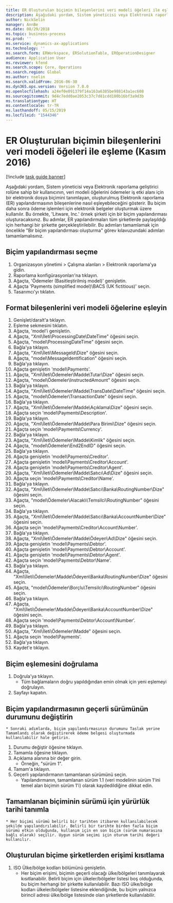 ```yaml
---
title: ER Oluşturulan biçimin bileşenlerini veri modeli öğeleri ile eşleme (Kasım 2016)
description: Aşağıdaki yordam, Sistem yöneticisi veya Elektronik raporlama geliştirici rolüne sahip bir kullanıcının, veri modeli öğelerini ödemeler iş etki alanı için bir elektronik dosya biçimini tanımlayan, oluşturulmuş Elektronik raporlama (ER) yapılandırmasının bileşenlerine nasıl eşleyebileceğini gösterir.
author: NickSelin
manager: AnnBe
ms.date: 08/29/2018
ms.topic: business-process
ms.prod: ''
ms.service: dynamics-ax-applications
ms.technology: ''
ms.search.form: ERWorkspace, ERSolutionTable, EROperationDesigner
audience: Application User
ms.reviewer: kfend
ms.search.scope: Core, Operations
ms.search.region: Global
ms.author: nselin
ms.search.validFrom: 2016-06-30
ms.dyn365.ops.version: Version 7.0.0
ms.openlocfilehash: a24ef0e091379f14a163a6385be988143a1ec608
ms.sourcegitcommit: 9d4c7edd0ae2053c37c7d81cdd180b16bf3a9d3b
ms.translationtype: HT
ms.contentlocale: tr-TR
ms.lasthandoff: 05/15/2019
ms.locfileid: "1544346"
---
```

# <a name="er-map-components-of-the-created-format-to-data-model-elements-november-2016"></a>ER Oluşturulan biçimin bileşenlerini veri modeli öğeleri ile eşleme (Kasım 2016)

[!include [task guide banner](../../includes/task-guide-banner.md)]

Aşağıdaki yordam, Sistem yöneticisi veya Elektronik raporlama geliştirici rolüne sahip bir kullanıcının, veri modeli öğelerini ödemeler iş etki alanı için bir elektronik dosya biçimini tanımlayan, oluşturulmuş Elektronik raporlama (ER) yapılandırmasının bileşenlerine nasıl eşleyebileceğini gösterir. Bu biçim daha sonra ödeme işlemleri için elektronik belgeler oluşturmak üzere kullanılır. Bu örnekte, 'Litware, Inc.' örnek şirketi için bir biçim yapılandırması oluşturacaksınız. Bu adımlar, ER yapılandırmaları tüm şirketlerde paylaşıldığı için herhangi bir şirkette gerçekleştirilebilir. Bu adımları tamamlamak için öncelikle "Bir biçim yapılandırması oluşturma" görev kılavuzundaki adımları tamamlamalısınız.


## <a name="select-a-format-configuration"></a>Biçim yapılandırması seçme
1. Organizasyon yönetimi > Çalışma alanları > Elektronik raporlama'ya gidin.
2. Raporlama konfigürasyonları'na tıklayın.
3. Ağaçta, 'Ödemeler (Basitleştirilmiş model)' genişletin.
4. Ağaçta 'Payments (simplified model)\BACS (UK fictitious)' seçin.
5. Tasarımcı'yı tıklatın.

## <a name="map-format-components-to-data-model-elements"></a>Format bileşenlerini veri modeli öğelerine eşleyin
1. Genişlet/daralt'a tıklayın.
2. Eşleme sekmesini tıklatın.
3. Ağaçta, 'model'i genişletin.
4. Ağaçta, "Xml\İleti\ProcessingDate\DateTime" öğesini seçin.
5. Ağaçta, "model\ProcessingDateTime" öğesini seçin.
6. Bağla'ya tıklayın.
7. Ağaçta, "Xml\İleti\MessageId\Dize" öğesini seçin.
8. Ağaçta, "model\MessageIdentification" öğesini seçin.
9. Bağla'ya tıklayın.
10. Ağaçta genişletin 'model\Payments'.
11. Ağaçta, "Xml\İleti\Ödemeler\Madde\Tutar\Dize" öğesini seçin.
12. Ağaçta, "model\Ödemeler\InstructedAmount" öğesini seçin.
13. Bağla'ya tıklayın.
14. Ağaçta, "Xml\İleti\Ödemeler\Madde\TransDate\DateTime" öğesini seçin.
15. Ağaçta, "model\Ödemeler\TransactionDate" öğesini seçin.
16. Bağla'ya tıklayın.
17. Ağaçta, "Xml\İleti\Ödemeler\Madde\Açıklama\Dize" öğesini seçin.
18. Ağaçta seçin 'model\Payments\Description'.
19. Bağla'ya tıklayın.
20. Ağaçta, "Xml\İleti\Ödemeler\Madde\Para Birimi\Dize" öğesini seçin.
21. Ağaçta seçin 'model\Payments\Currency'.
22. Bağla'ya tıklayın.
23. Ağaçta, "Xml\İleti\Ödemeler\Madde\Kimlik" öğesini seçin.
24. Ağaçta, "model\Ödemeler\End2EndID" öğesini seçin.
25. Bağla'ya tıklayın.
26. Ağaçta genişletin 'model\Payments\Creditor'.
27. Ağaçta genişletin 'model\Payments\Creditor\Account'.
28. Ağaçta genişletin 'model\Payments\Creditor\Agent'.
29. Ağaçta, "Xml\İleti\Ödemeler\Madde\Satıcı\Ad\Dize" öğesini seçin.
30. Ağaçta seçin 'model\Payments\Creditor\Name'.
31. Bağla'ya tıklayın.
32. Ağaçta, "Xml\İleti\Ödemeler\Madde\Satıcı\Banka\RoutingNumber\Dize" öğesini seçin.
33. Ağaçta, "model\Ödemeler\Alacaklı\Temsilci\RoutingNumber" öğesini seçin.
34. Bağla'ya tıklayın.
35. Ağaçta, "Xml\İleti\Ödemeler\Madde\Satıcı\Banka\AccountNumber\Dize" öğesini seçin.
36. Ağaçta seçin 'model\Payments\Creditor\Account\Number'.
37. Bağla'ya tıklayın.
38. Ağaçta, "Xml\İleti\Ödemeler\Madde\Ödeyen\Ad\Dize" öğesini seçin.
39. Ağaçta genişletin 'model\Payments\Debtor'.
40. Ağaçta genişletin 'model\Payments\Debtor\Account'.
41. Ağaçta genişletin 'model\Payments\Debtor\Agent'.
42. Ağaçta seçin 'model\Payments\Debtor\Name'.
43. Bağla'ya tıklayın.
44. Ağaçta, "Xml\İleti\Ödemeler\Madde\Ödeyen\Banka\RoutingNumber\Dize" öğesini seçin.
45. Ağaçta, "model\Ödemeler\Borçlu\Temsilci\RoutingNumber" öğesini seçin.
46. Bağla'ya tıklayın.
47. Ağaçta, "Xml\İleti\Ödemeler\Madde\Ödeyen\Banka\AccountNumber\Dize" öğesini seçin.
48. Ağaçta seçin 'model\Payments\Debtor\Account\Number'.
49. Bağla'ya tıklayın.
50. Ağaçta, "Xml\İleti\Ödemeler\Madde" öğesini seçin.
51. Ağaçta seçin 'model\Payments'.
52. Bağla'ya tıklayın.
53. Kaydet'e tıklayın.

## <a name="validate-format-mapping"></a>Biçim eşlemesini doğrulama
1. Doğrula'ya tıklayın.
    * Tüm bağlamaların doğru yapıldığından emin olmak için yeni eşlemeyi doğrulayın.  
2. Sayfayı kapatın.

## <a name="change-status-of-the-current-version-of-format-configuration"></a>Biçim yapılandırmasının geçerli sürümünün durumunu değiştirin
    * Sonraki adımlarda, biçim yapılandırmasının durumunu Taslak yerine Tamamlandı olarak değiştirerek ödeme belgesi oluşturmada kullanılabilir hale getirin.  
1. Durumu değiştir öğesine tıklayın.
2. Tamamla öğesine tıklayın.
3. Açıklama alanına bir değer girin.
    * Örneğin, "sürüm 1".  
4. Tamam'a tıklayın.
5. Geçerli yapılandırmanın tamamlanan sürümünü seçin.
    * Yapılandırmanın, tamamlanan sürüm 1.1 (veri modelinin sürüm 1'ini temel alan biçimin sürüm 1'i) olarak kaydedildiğine dikkat edin.  

## <a name="define-effective-date-for-completed-version-of-format"></a>Tamamlanan biçiminin sürümü için yürürlük tarihi tanımla
    * Her biçimi sürümü belirli bir tarihten itibaren kullanılabilecek şekilde yapılandırılabilir. Belirli bir tarihte birden fazla biçim sürümü etkin olduğunda, kullanım için en son biçim (sürüm numarasına bağlı olarak) seçilir. Uygun sürüm seçimi için oturum tarihi değeri kullanılır.  

## <a name="restrict-access-to-created-format-from-companies"></a>Oluşturulan biçime şirketlerden erişimi kısıtlama
1. ISO Ülke/bölge kodları bölümünü genişletin.
    * Her biçim erişimi, biçimin geçerli olacağı ülke/bölgeleri tanımlayarak kısıtlanabilir. Belirli biçim için ülkeler/bölgeler listesi boş olduğunda, bu biçim herhangi bir şirkette kullanılabilir. Bazı ISO ülke/bölge kodları ülkeler/bölgeler listesine eklendiğinde, bu biçim yalnızca birincil adresi ülke/bölge listesinde olan şirketlerde kullanılabilir.  

